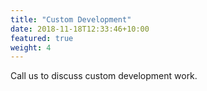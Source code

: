 ```yaml
---
title: "Custom Development"
date: 2018-11-18T12:33:46+10:00
featured: true
weight: 4
---
```


Call us to discuss custom development work.
